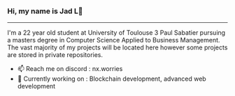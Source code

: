 ### Hi, my name is Jad L👋

___

I'm a 22 year old student at University of Toulouse 3 Paul Sabatier pursuing a masters degree in Computer Science Applied to Business Management. The vast majority of my projects will be located here however some projects are stored in private repositories.


- 📫 Reach me on discord : nx.worries
- 🔭 Currently working on : Blockchain development, advanced web development
